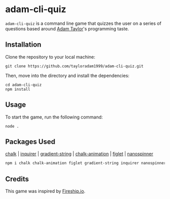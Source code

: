 # adam-cli-quiz

```adam-cli-quiz``` is a command line game that quizzes the user on a series of questions based around [Adam Taylor](https://github.com/tayloradam1999)'s programming taste.

## Installation
Clone the repository to your local machine:
```
git clone https://github.com/tayloradam1999/adam-cli-quiz.git
```
Then, move into the directory and install the dependencies:
```
cd adam-cli-quiz
npm install
```

## Usage
To start the game, run the following command:
```
node .
```
  
## Packages Used

[chalk](https://github.com/chalk/chalk) | 
[inquirer](https://github.com/SBoudrias/Inquirer.js) |
[gradient-string](https://github.com/bokub/gradient-string) |
[chalk-animation](https://github.com/bokub/chalk-animation) |
[figlet](https://github.com/patorjk/figlet.js) |
[nanospinner](https://github.com/usmanyunusov/nanospinner)
  
```sh
npm i chalk chalk-animation figlet gradient-string inquirer nanospinner
```

## Credits
This game was inspired by [Fireship.io](https://fireship.io/).